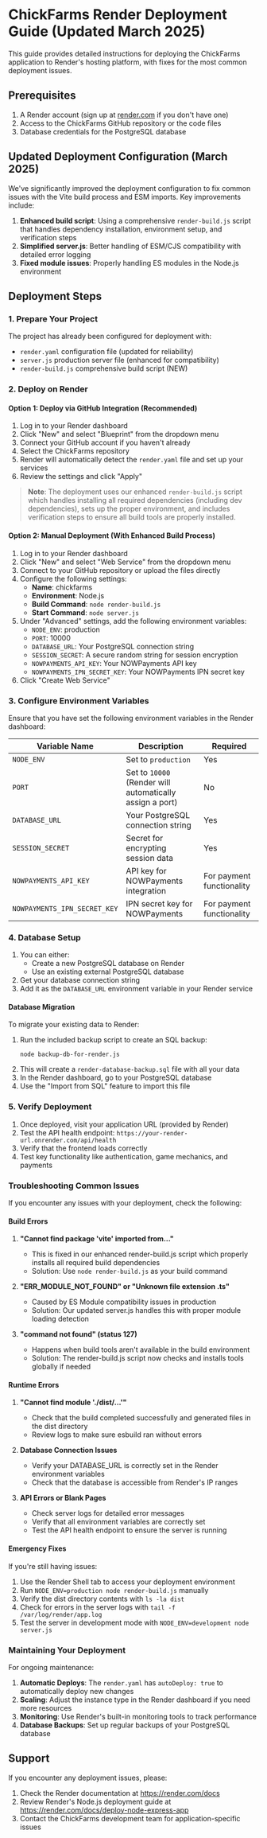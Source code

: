 # ChickFarms Render Deployment Guide (Updated March 2025)

This guide provides detailed instructions for deploying the ChickFarms application to Render's hosting platform, with fixes for the most common deployment issues.

## Prerequisites

1. A Render account (sign up at [render.com](https://render.com) if you don't have one)
2. Access to the ChickFarms GitHub repository or the code files
3. Database credentials for the PostgreSQL database

## Updated Deployment Configuration (March 2025)

We've significantly improved the deployment configuration to fix common issues with the Vite build process and ESM imports. Key improvements include:

1. **Enhanced build script**: Using a comprehensive `render-build.js` script that handles dependency installation, environment setup, and verification steps
2. **Simplified server.js**: Better handling of ESM/CJS compatibility with detailed error logging
3. **Fixed module issues**: Properly handling ES modules in the Node.js environment

## Deployment Steps

### 1. Prepare Your Project

The project has already been configured for deployment with:
- `render.yaml` configuration file (updated for reliability)
- `server.js` production server file (enhanced for compatibility) 
- `render-build.js` comprehensive build script (NEW)

### 2. Deploy on Render

#### Option 1: Deploy via GitHub Integration (Recommended)

1. Log in to your Render dashboard
2. Click "New" and select "Blueprint" from the dropdown menu
3. Connect your GitHub account if you haven't already
4. Select the ChickFarms repository
5. Render will automatically detect the `render.yaml` file and set up your services
6. Review the settings and click "Apply"

> **Note**: The deployment uses our enhanced `render-build.js` script which handles installing all required dependencies (including dev dependencies), sets up the proper environment, and includes verification steps to ensure all build tools are properly installed.

#### Option 2: Manual Deployment (With Enhanced Build Process)

1. Log in to your Render dashboard
2. Click "New" and select "Web Service" from the dropdown menu
3. Connect to your GitHub repository or upload the files directly
4. Configure the following settings:
   - **Name**: chickfarms
   - **Environment**: Node.js
   - **Build Command**: `node render-build.js`
   - **Start Command**: `node server.js`
5. Under "Advanced" settings, add the following environment variables:
   - `NODE_ENV`: production
   - `PORT`: 10000
   - `DATABASE_URL`: Your PostgreSQL connection string
   - `SESSION_SECRET`: A secure random string for session encryption
   - `NOWPAYMENTS_API_KEY`: Your NOWPayments API key
   - `NOWPAYMENTS_IPN_SECRET_KEY`: Your NOWPayments IPN secret key
6. Click "Create Web Service"

### 3. Configure Environment Variables

Ensure that you have set the following environment variables in the Render dashboard:

| Variable Name | Description | Required |
|---------------|-------------|----------|
| `NODE_ENV` | Set to `production` | Yes |
| `PORT` | Set to `10000` (Render will automatically assign a port) | No |
| `DATABASE_URL` | Your PostgreSQL connection string | Yes |
| `SESSION_SECRET` | Secret for encrypting session data | Yes |
| `NOWPAYMENTS_API_KEY` | API key for NOWPayments integration | For payment functionality |
| `NOWPAYMENTS_IPN_SECRET_KEY` | IPN secret key for NOWPayments | For payment functionality |

### 4. Database Setup

1. You can either:
   - Create a new PostgreSQL database on Render
   - Use an existing external PostgreSQL database
2. Get your database connection string
3. Add it as the `DATABASE_URL` environment variable in your Render service

#### Database Migration

To migrate your existing data to Render:

1. Run the included backup script to create an SQL backup:
   ```
   node backup-db-for-render.js
   ```
2. This will create a `render-database-backup.sql` file with all your data
3. In the Render dashboard, go to your PostgreSQL database
4. Use the "Import from SQL" feature to import this file

### 5. Verify Deployment

1. Once deployed, visit your application URL (provided by Render)
2. Test the API health endpoint: `https://your-render-url.onrender.com/api/health`
3. Verify that the frontend loads correctly
4. Test key functionality like authentication, game mechanics, and payments

### Troubleshooting Common Issues

If you encounter any issues with your deployment, check the following:

#### Build Errors

1. **"Cannot find package 'vite' imported from..."**
   - This is fixed in our enhanced render-build.js script which properly installs all required build dependencies
   - Solution: Use `node render-build.js` as your build command
   
2. **"ERR_MODULE_NOT_FOUND" or "Unknown file extension .ts"**
   - Caused by ES Module compatibility issues in production
   - Solution: Our updated server.js handles this with proper module loading detection
   
3. **"command not found" (status 127)**
   - Happens when build tools aren't available in the build environment
   - Solution: The render-build.js script now checks and installs tools globally if needed

#### Runtime Errors

1. **"Cannot find module './dist/...'"**
   - Check that the build completed successfully and generated files in the dist directory
   - Review logs to make sure esbuild ran without errors
   
2. **Database Connection Issues**
   - Verify your DATABASE_URL is correctly set in the Render environment variables
   - Check that the database is accessible from Render's IP ranges
   
3. **API Errors or Blank Pages**
   - Check server logs for detailed error messages
   - Verify that all environment variables are correctly set
   - Test the API health endpoint to ensure the server is running

#### Emergency Fixes

If you're still having issues:

1. Use the Render Shell tab to access your deployment environment
2. Run `NODE_ENV=production node render-build.js` manually
3. Verify the dist directory contents with `ls -la dist`
4. Check for errors in the server logs with `tail -f /var/log/render/app.log`
5. Test the server in development mode with `NODE_ENV=development node server.js`

### Maintaining Your Deployment

For ongoing maintenance:

1. **Automatic Deploys**: The `render.yaml` has `autoDeploy: true` to automatically deploy new changes
2. **Scaling**: Adjust the instance type in the Render dashboard if you need more resources
3. **Monitoring**: Use Render's built-in monitoring tools to track performance
4. **Database Backups**: Set up regular backups of your PostgreSQL database

## Support

If you encounter any deployment issues, please:
1. Check the Render documentation at https://render.com/docs
2. Review Render's Node.js deployment guide at https://render.com/docs/deploy-node-express-app
3. Contact the ChickFarms development team for application-specific issues